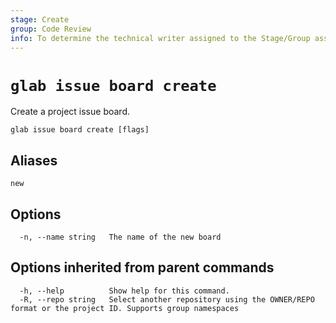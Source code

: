 ```yaml
---
stage: Create
group: Code Review
info: To determine the technical writer assigned to the Stage/Group associated with this page, see https://about.gitlab.com/handbook/product/ux/technical-writing/#assignments
---
```


<!--
This documentation is auto generated by a script.
Please do not edit this file directly. Run `make gen-docs` instead.
-->

# `glab issue board create`

Create a project issue board.

```plaintext
glab issue board create [flags]
```

## Aliases

```plaintext
new
```

## Options

```plaintext
  -n, --name string   The name of the new board
```

## Options inherited from parent commands

```plaintext
  -h, --help          Show help for this command.
  -R, --repo string   Select another repository using the OWNER/REPO format or the project ID. Supports group namespaces
```
